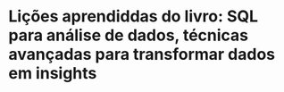 # Lições aprendiddas do livro: SQL para análise de dados, técnicas avançadas para transformar dados em insights
